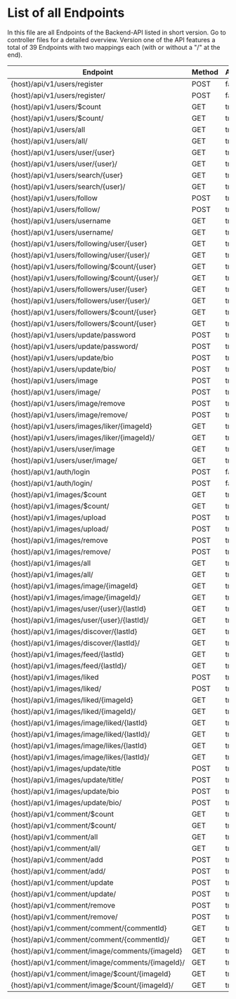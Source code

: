 # List of all Endpoints

In this file are all Endpoints of the Backend-API listed in short version. Go to controller files for a detailed overview.
Version one of the API features a total of 39 Endpoints with two mappings each (with or without a "/" at the end).

| Endpoint                                         | Method    | Authentication | Controller        | Version   |
| ------------------------------------------------ | --------- | -------------- | ----------------- | --------- |
| {host}/api/v1/users/register                     | POST      | false          | UserController    | V1        |
| {host}/api/v1/users/register/                    | POST      | false          | UserController    | V1        |
| {host}/api/v1/users/$count                       | GET       | true           | UserController    | V1        |
| {host}/api/v1/users/$count/                      | GET       | true           | UserController    | V1        |
| {host}/api/v1/users/all                          | GET       | true           | UserController    | V1        |
| {host}/api/v1/users/all/                         | GET       | true           | UserController    | V1        |
| {host}/api/v1/users/user/{user}                  | GET       | true           | UserController    | V1        |
| {host}/api/v1/users/user/{user}/                 | GET       | true           | UserController    | V1        |
| {host}/api/v1/users/search/{user}                | GET       | true           | UserController    | V1        |
| {host}/api/v1/users/search/{user}/               | GET       | true           | UserController    | V1        |
| {host}/api/v1/users/follow                       | POST      | true           | UserController    | V1        |
| {host}/api/v1/users/follow/                      | POST      | true           | UserController    | V1        |
| {host}/api/v1/users/username                     | GET       | true           | UserController    | V1        |
| {host}/api/v1/users/username/                    | GET       | true           | UserController    | V1        |
| {host}/api/v1/users/following/user/{user}        | GET       | true           | UserController    | V1        |
| {host}/api/v1/users/following/user/{user}/       | GET       | true           | UserController    | V1        |
| {host}/api/v1/users/following/$count/{user}      | GET       | true           | UserController    | V1        |
| {host}/api/v1/users/following/$count/{user}/     | GET       | true           | UserController    | V1        |
| {host}/api/v1/users/followers/user/{user}        | GET       | true           | UserController    | V1        |
| {host}/api/v1/users/followers/user/{user}/       | GET       | true           | UserController    | V1        |
| {host}/api/v1/users/followers/$count/{user}      | GET       | true           | UserController    | V1        |
| {host}/api/v1/users/followers/$count/{user}      | GET       | true           | UserController    | V1        |
| {host}/api/v1/users/update/password              | POST      | true           | UserController    | V1        |
| {host}/api/v1/users/update/password/             | POST      | true           | UserController    | V1        |
| {host}/api/v1/users/update/bio                   | POST      | true           | UserController    | V1        |
| {host}/api/v1/users/update/bio/                  | POST      | true           | UserController    | V1        |
| {host}/api/v1/users/image                        | POST      | true           | UserController    | V1        |
| {host}/api/v1/users/image/                       | POST      | true           | UserController    | V1        |
| {host}/api/v1/users/image/remove                 | POST      | true           | UserController    | V1        |
| {host}/api/v1/users/image/remove/                | POST      | true           | UserController    | V1        |
| {host}/api/v1/users/images/liker/{imageId}       | GET       | true           | UserController    | V1        |
| {host}/api/v1/users/images/liker/{imageId}/      | GET       | true           | UserController    | V1        |
| {host}/api/v1/users/user/image                   | GET       | true           | UserController    | V1        |
| {host}/api/v1/users/user/image/                  | GET       | true           | UserController    | V1        |
| {host}/api/v1/auth/login                         | POST      | false          | AuthController    | V1        |
| {host}/api/v1/auth/login/                        | POST      | false          | AuthController    | V1        |
| {host}/api/v1/images/$count                      | GET       | true           | ImageController   | V1        |
| {host}/api/v1/images/$count/                     | GET       | true           | ImageController   | V1        |
| {host}/api/v1/images/upload                      | POST      | true           | ImageController   | V1        |
| {host}/api/v1/images/upload/                     | POST      | true           | ImageController   | V1        |
| {host}/api/v1/images/remove                      | POST      | true           | ImageController   | V1        |
| {host}/api/v1/images/remove/                     | POST      | true           | ImageController   | V1        |
| {host}/api/v1/images/all                         | GET       | true           | ImageController   | V1        |
| {host}/api/v1/images/all/                        | GET       | true           | ImageController   | V1        |
| {host}/api/v1/images/image/{imageId}             | GET       | true           | ImageController   | V1        |
| {host}/api/v1/images/image/{imageId}/            | GET       | true           | ImageController   | V1        |
| {host}/api/v1/images/user/{user}/{lastId}        | GET       | true           | ImageController   | V1        |
| {host}/api/v1/images/user/{user}/{lastId}/       | GET       | true           | ImageController   | V1        |
| {host}/api/v1/images/discover/{lastId}           | GET       | true           | ImageController   | V1        |
| {host}/api/v1/images/discover/{lastId}/          | GET       | true           | ImageController   | V1        |
| {host}/api/v1/images/feed/{lastId}               | GET       | true           | ImageController   | V1        |
| {host}/api/v1/images/feed/{lastId}/              | GET       | true           | ImageController   | V1        |
| {host}/api/v1/images/liked                       | POST      | true           | ImageController   | V1        |
| {host}/api/v1/images/liked/                      | POST      | true           | ImageController   | V1        |
| {host}/api/v1/images/liked/{imageId}             | GET       | true           | ImageController   | V1        |
| {host}/api/v1/images/liked/{imageId}/            | GET       | true           | ImageController   | V1        |
| {host}/api/v1/images/image/liked/{lastId}        | GET       | true           | ImageController   | V1        |
| {host}/api/v1/images/image/liked/{lastId}/       | GET       | true           | ImageController   | V1        |
| {host}/api/v1/images/image/likes/{lastId}        | GET       | true           | ImageController   | V1        |
| {host}/api/v1/images/image/likes/{lastId}/       | GET       | true           | ImageController   | V1        |
| {host}/api/v1/images/update/title                | POST      | true           | ImageController   | V1        |
| {host}/api/v1/images/update/title/               | POST      | true           | ImageController   | V1        |
| {host}/api/v1/images/update/bio                  | POST      | true           | ImageController   | V1        |
| {host}/api/v1/images/update/bio/                 | POST      | true           | ImageController   | V1        |
| {host}/api/v1/comment/$count                     | GET       | true           | CommentController | V1        |
| {host}/api/v1/comment/$count/                    | GET       | true           | CommentController | V1        |
| {host}/api/v1/comment/all                        | GET       | true           | CommentController | V1        |
| {host}/api/v1/comment/all/                       | GET       | true           | CommentController | V1        |
| {host}/api/v1/comment/add                        | POST      | true           | CommentController | V1        |
| {host}/api/v1/comment/add/                       | POST      | true           | CommentController | V1        |
| {host}/api/v1/comment/update                     | POST      | true           | CommentController | V1        |
| {host}/api/v1/comment/update/                    | POST      | true           | CommentController | V1        |
| {host}/api/v1/comment/remove                     | POST      | true           | CommentController | V1        |
| {host}/api/v1/comment/remove/                    | POST      | true           | CommentController | V1        |
| {host}/api/v1/comment/comment/{commentId}        | GET       | true           | CommentController | V1        |
| {host}/api/v1/comment/comment/{commentId}/       | GET       | true           | CommentController | V1        |
| {host}/api/v1/comment/image/comments/{imageId}   | GET       | true           | CommentController | V1        |
| {host}/api/v1/comment/image/comments/{imageId}/  | GET       | true           | CommentController | V1        |
| {host}/api/v1/comment/image/$count/{imageId}     | GET       | true           | CommentController | V1        |
| {host}/api/v1/comment/image/$count/{imageId}/    | GET       | true           | CommentController | V1        |